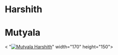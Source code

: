 # Harshith
# Mutyala

< "[![Mutyala Harshith](https://user-images.githubusercontent.com/91818980/162686070-c0064258-1f97-4ddd-b3f4-87f7524cdaf0.png)](https://heroku.com/deploy)" width="170" height="150">
